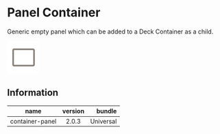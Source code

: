 # Panel Container
Generic empty panel which can be added to a Deck Container as a child.

![icon](./icon.png)

## Information
|  name |  version |  bundle |
|--|:--:|--:|
|  container-panel |  2.0.3 |  Universal |

